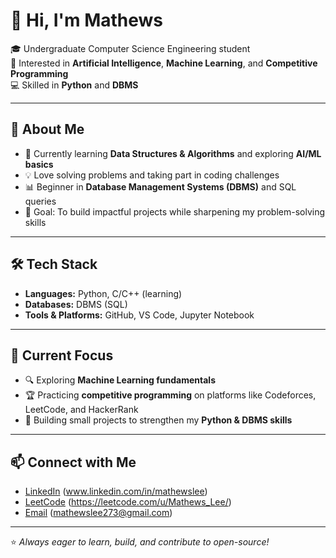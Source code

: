 # 👋 Hi, I'm Mathews  

🎓 Undergraduate Computer Science Engineering student  
🤖 Interested in **Artificial Intelligence**, **Machine Learning**, and **Competitive Programming**  
💻 Skilled in **Python** and **DBMS**  

---

## 🚀 About Me
- 🌱 Currently learning **Data Structures & Algorithms** and exploring **AI/ML basics**  
- 💡 Love solving problems and taking part in coding challenges  
- 📊 Beginner in **Database Management Systems (DBMS)** and SQL queries  
- 🎯 Goal: To build impactful projects while sharpening my problem-solving skills  

---

## 🛠️ Tech Stack
- **Languages:** Python, C/C++ (learning)  
- **Databases:** DBMS (SQL)  
- **Tools & Platforms:** GitHub, VS Code, Jupyter Notebook  

---

## 📌 Current Focus
- 🔍 Exploring **Machine Learning fundamentals**  
- 🏆 Practicing **competitive programming** on platforms like Codeforces, LeetCode, and HackerRank  
- 📂 Building small projects to strengthen my **Python & DBMS skills**  

---

## 📫 Connect with Me
- [LinkedIn](#) (www.linkedin.com/in/mathewslee)  
- [LeetCode](#) (https://leetcode.com/u/Mathews_Lee/)  
- [Email](#) (mathewslee273@gmail.com)  

---

⭐️ *Always eager to learn, build, and contribute to open-source!*
